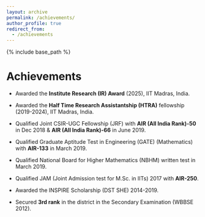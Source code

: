 ```yaml
---
layout: archive
permalink: /achievements/
author_profile: true
redirect_from:
  - /achievements
---
```


{% include base_path %}

Achievements
======
* Awarded the **Institute Research (IR) Award** (2025), IIT Madras, India.

* Awarded the **Half Time Research Assistantship (HTRA)** fellowship (2019-2024), IIT Madras, India.

* Qualified Joint CSIR-UGC Fellowship (JRF) with **AIR (All India Rank)-50** in Dec 2018 & **AIR (All India Rank)-66** in June 2019.

* Qualified Graduate Aptitude Test in Engineering (GATE) (Mathematics) with **AIR-133** in March 2019.

* Qualified National Board for Higher Mathematics (NBHM) written test in March 2019.

* Qualified JAM (Joint Admission test for M.Sc. in IITs) 2017 with **AIR-250**.

* Awarded the INSPIRE Scholarship (DST SHE) 2014-2019.

* Secured **3rd rank** in the district in the Secondary Examination (WBBSE 2012).


